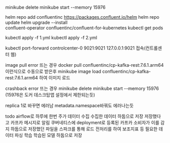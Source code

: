 minikube delete
minikube start --memory 15976

helm repo add confluentinc https://packages.confluent.io/helm
helm repo update
helm upgrade --install \
 confluent-operator confluentinc/confluent-for-kubernetes
kubectl get pods

kubectl apply -f 1.yml
kubectl apply -f 2.yml

kubectl port-forward controlcenter-0 9021:9021
127.0.0.1:9021 접속(컨트롤센터 웹)

image pull error 뜨는 경우
docker pull confluentinc/cp-kafka-rest:7.6.1.arm64 이런식으로 수동으로 받은후
minikube image load confluentinc/cp-kafka-rest:7.6.1.arm64 하여 이미지 로드

crashback error 뜨는 경우
minikube delete
minikube start --memory 15976 (15976은 도커 데스크탑앱 설정에서 제한되는듯)

replica 1로 바꾸면 에러남
metadata.namespace바꿔도 에러나는듯

todo
airflow로 하루에 한번 주가 데이터 수집
수집한 데이터 하둡으로 저장
저장했다고 카프카 메시지로 알림
쿠버네티스에 deployment로 등록된 카프카 소비자가 이를 감지
하둡으로 저장했던 파일을 스파크를 통해 로드
전처리를 하여 보조지표 등 필요한 데이터 파싱
학습
학습된 모델 하둡으로 저장
